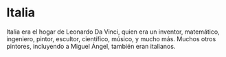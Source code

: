 # Italia

Italia era el hogar de Leonardo Da Vinci, quien era un inventor, matemático,
ingeniero, pintor, escultor, científico, músico, y mucho más. Muchos otros
pintores, incluyendo a Miguel Ángel, también eran italianos.
